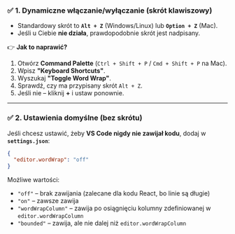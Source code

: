 ### ✅ **1. Dynamiczne włączanie/wyłączanie (skrót klawiszowy)**

* Standardowy skrót to **`Alt + Z`** (Windows/Linux) lub **`Option + Z`** (Mac).
* Jeśli u Ciebie **nie działa**, prawdopodobnie skrót jest nadpisany.

👉 **Jak to naprawić?**

1. Otwórz **Command Palette** (`Ctrl + Shift + P` / `Cmd + Shift + P` na Mac).
2. Wpisz **"Keyboard Shortcuts"**.
3. Wyszukaj **"Toggle Word Wrap"**.
4. Sprawdź, czy ma przypisany skrót `Alt + Z`.
5. Jeśli nie – kliknij **+** i ustaw ponownie.

---

### ✅ **2. Ustawienia domyślne (bez skrótu)**

Jeśli chcesz ustawić, żeby **VS Code nigdy nie zawijał kodu**, dodaj w **`settings.json`**:

```json
{
  "editor.wordWrap": "off"
}
```

Możliwe wartości:

* `"off"` – brak zawijania (zalecane dla kodu React, bo linie są długie)
* `"on"` – zawsze zawija
* `"wordWrapColumn"` – zawija po osiągnięciu kolumny zdefiniowanej w `editor.wordWrapColumn`
* `"bounded"` – zawija, ale nie dalej niż `editor.wordWrapColumn`
